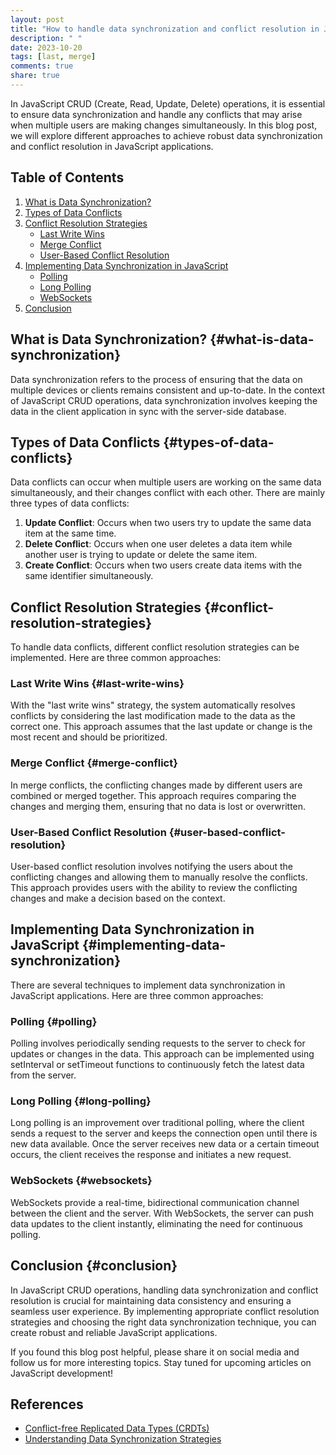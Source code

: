 ```yaml
---
layout: post
title: "How to handle data synchronization and conflict resolution in JavaScript CRUD operations."
description: " "
date: 2023-10-20
tags: [last, merge]
comments: true
share: true
---
```


In JavaScript CRUD (Create, Read, Update, Delete) operations, it is essential to ensure data synchronization and handle any conflicts that may arise when multiple users are making changes simultaneously. In this blog post, we will explore different approaches to achieve robust data synchronization and conflict resolution in JavaScript applications.

## Table of Contents
1. [What is Data Synchronization?](#what-is-data-synchronization)
2. [Types of Data Conflicts](#types-of-data-conflicts)
3. [Conflict Resolution Strategies](#conflict-resolution-strategies)
   - [Last Write Wins](#last-write-wins)
   - [Merge Conflict](#merge-conflict)
   - [User-Based Conflict Resolution](#user-based-conflict-resolution)
4. [Implementing Data Synchronization in JavaScript](#implementing-data-synchronization)
   - [Polling](#polling)
   - [Long Polling](#long-polling)
   - [WebSockets](#websockets)
5. [Conclusion](#conclusion)

## What is Data Synchronization? {#what-is-data-synchronization}

Data synchronization refers to the process of ensuring that the data on multiple devices or clients remains consistent and up-to-date. In the context of JavaScript CRUD operations, data synchronization involves keeping the data in the client application in sync with the server-side database.

## Types of Data Conflicts {#types-of-data-conflicts}

Data conflicts can occur when multiple users are working on the same data simultaneously, and their changes conflict with each other. There are mainly three types of data conflicts:

1. **Update Conflict**: Occurs when two users try to update the same data item at the same time.
2. **Delete Conflict**: Occurs when one user deletes a data item while another user is trying to update or delete the same item.
3. **Create Conflict**: Occurs when two users create data items with the same identifier simultaneously.

## Conflict Resolution Strategies {#conflict-resolution-strategies}

To handle data conflicts, different conflict resolution strategies can be implemented. Here are three common approaches:

### Last Write Wins {#last-write-wins}

With the "last write wins" strategy, the system automatically resolves conflicts by considering the last modification made to the data as the correct one. This approach assumes that the last update or change is the most recent and should be prioritized.

### Merge Conflict {#merge-conflict}

In merge conflicts, the conflicting changes made by different users are combined or merged together. This approach requires comparing the changes and merging them, ensuring that no data is lost or overwritten.

### User-Based Conflict Resolution {#user-based-conflict-resolution}

User-based conflict resolution involves notifying the users about the conflicting changes and allowing them to manually resolve the conflicts. This approach provides users with the ability to review the conflicting changes and make a decision based on the context.

## Implementing Data Synchronization in JavaScript {#implementing-data-synchronization}

There are several techniques to implement data synchronization in JavaScript applications. Here are three common approaches:

### Polling {#polling}

Polling involves periodically sending requests to the server to check for updates or changes in the data. This approach can be implemented using setInterval or setTimeout functions to continuously fetch the latest data from the server.

### Long Polling {#long-polling}

Long polling is an improvement over traditional polling, where the client sends a request to the server and keeps the connection open until there is new data available. Once the server receives new data or a certain timeout occurs, the client receives the response and initiates a new request.

### WebSockets {#websockets}

WebSockets provide a real-time, bidirectional communication channel between the client and the server. With WebSockets, the server can push data updates to the client instantly, eliminating the need for continuous polling.

## Conclusion {#conclusion}

In JavaScript CRUD operations, handling data synchronization and conflict resolution is crucial for maintaining data consistency and ensuring a seamless user experience. By implementing appropriate conflict resolution strategies and choosing the right data synchronization technique, you can create robust and reliable JavaScript applications.

If you found this blog post helpful, please share it on social media and follow us for more interesting topics. Stay tuned for upcoming articles on JavaScript development!

## References
- [Conflict-free Replicated Data Types (CRDTs)](https://en.wikipedia.org/wiki/Conflict-free_replicated_data_type)
- [Understanding Data Synchronization Strategies](https://airmash.net/understanding-data-synchronization-strategies/)